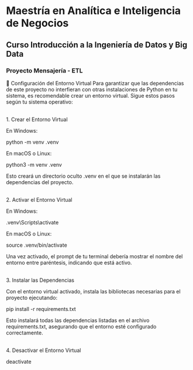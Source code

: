 # Maestría en Analítica e Inteligencia de Negocios
## Curso Introducción a la Ingeniería de Datos y Big Data

### Proyecto Mensajería - ETL

🐍 Configuración del Entorno Virtual
Para garantizar que las dependencias de este proyecto no interfieran con otras instalaciones de Python en tu sistema, es recomendable crear un entorno virtual. Sigue estos pasos según tu sistema operativo:

<br>1. Crear el Entorno Virtual</br>

En Windows:

python -m venv .venv

En macOS o Linux:

python3 -m venv .venv

Esto creará un directorio oculto .venv en el que se instalarán las dependencias del proyecto.

<br>2. Activar el Entorno Virtual</br>

En Windows:

.venv\Scripts\activate

En macOS o Linux:

source .venv/bin/activate

Una vez activado, el prompt de tu terminal debería mostrar el nombre del entorno entre paréntesis, indicando que está activo.

<br>3. Instalar las Dependencias</br>

Con el entorno virtual activado, instala las bibliotecas necesarias para el proyecto ejecutando:

pip install -r requirements.txt

Esto instalará todas las dependencias listadas en el archivo requirements.txt, asegurando que el entorno esté configurado correctamente.

<br>4. Desactivar el Entorno Virtual</br>

deactivate
